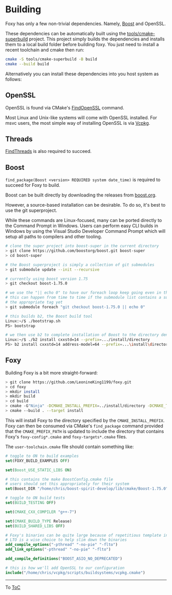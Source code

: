# Building

Foxy has only a few non-trivial dependencies. Namely, [Boost](https://github.com/boostorg/boost) and
OpenSSL.

These dependencies can be automatically built using the 
[tools/cmake-superbuild](../tools/cmake-superbuild/CMakelists.txt) project. This 
project simply builds the dependencies and installs them to a local build folder 
before building foxy. You just need to install a recent toolchain and cmake then run:
```bash
cmake -S tools/cmake-superbuild -B build 
cmake --build build
```

Alternatively you can install these dependencies into you host system as 
follows:

## OpenSSL

OpenSSL is found via CMake's [FindOpenSSL](https://cmake.org/cmake/help/latest/module/FindOpenSSL.html)
command.

Most Linux and Unix-like systems will come with OpenSSL installed. For msvc users, the most simple
way of installing OpenSSL is via [Vcpkg](https://github.com/Microsoft/vcpkg).

## Threads

[FindThreads](https://cmake.org/cmake/help/latest/module/FindThreads.html) is also required to
succeed.

## Boost

`find_package(Boost <version> REQUIRED system date_time)` is required to succeed for Foxy to
build.

Boost can be built directly by downloading the releases from [boost.org](https://www.boost.org/).

However, a source-based installation can be desirable. To do so, it's best to use the git
superproject.

While these commands are Linux-focused, many can be ported directly to the Command Prompt in
Windows. Users can perform easy CLI builds in Windows by using the Visual Studio Developer Command
Prompt which will setup all paths to compilers and other tooling.

```bash
# clone the super project into boost-super in the current directory
> git clone https://github.com/boostorg/boost.git boost-super
> cd boost-super

# the Boost superproject is simply a collection of git submodules
> git submodule update --init --recursive

# currently using boost version 1.75
> git checkout boost-1.75.0

# we use the "|| echo 0" to have our foreach loop keep going even in the case of failure
# this can happen from time to time if the submodule list contains a submodule that doesn't have
# the appropriate tag yet
> git submodule foreach "git checkout boost-1.75.0 || echo 0"

# this builds b2, the Boost build tool
Linux:~/$ ./bootstrap.sh
PS> bootstrap

# we then use b2 to complete installation of Boost to the directory denoted by the --prefix option
Linux:~/$ ./b2 install cxxstd=14 --prefix=.../install/directory
PS> b2 install cxxstd=14 address-model=64 --prefix=...\install\directory
```

## Foxy

Building Foxy is a bit more straight-forward:

```bash
> git clone https://github.com/LeonineKing1199/foxy.git
> cd foxy
> mkdir install
> mkdir build
> cd build
> cmake -G"Ninja" -DCMAKE_INSTALL_PREFIX=../install/directory -DCMAKE_TOOLCHAIN_FILE=.../user-toolchain.cmake ..
> cmake --build . --target install
```

This will install Foxy to the directory specified by the `CMAKE_INSTALL_PREFIX`. Foxy can then be
consumed via CMake's `find_package` command provided that the `CMAKE_PREFIX_PATH` is updated to
include the directory that contains Foxy's `foxy-config*.cmake` and `foxy-targets*.cmake` files.

The `user-toolchain.cmake` file should contain something like:

```cmake
# toggle to ON to build examples
set(FOXY_BUILD_EXAMPLES OFF)

set(Boost_USE_STATIC_LIBS ON)

# this contains the make BoostConfig.cmake file
# users should set this appropriately for their system
set(Boost_DIR "/home/chris/boost-spirit-develop/lib/cmake/Boost-1.75.0")

# toggle to ON build tests
set(BUILD_TESTING OFF)

set(CMAKE_CXX_COMPILER "g++-7")

set(CMAKE_BUILD_TYPE Release)
set(BUILD_SHARED_LIBS OFF)

# Foxy's binaries can be quite large because of repetitious template instantiations
# LTO is a wise choice to help slim down the binaries
add_compile_options("-pthread" "-no-pie" "-flto")
add_link_options("-pthread" "-no-pie" "-flto")

add_compile_definitions("BOOST_ASIO_NO_DEPRECATED")

# this is how we'll add OpenSSL to our configuration
include("/home/chris/vcpkg/scripts/buildsystems/vcpkg.cmake")
```

---

To [ToC](./index.md#Table-of-Contents)
